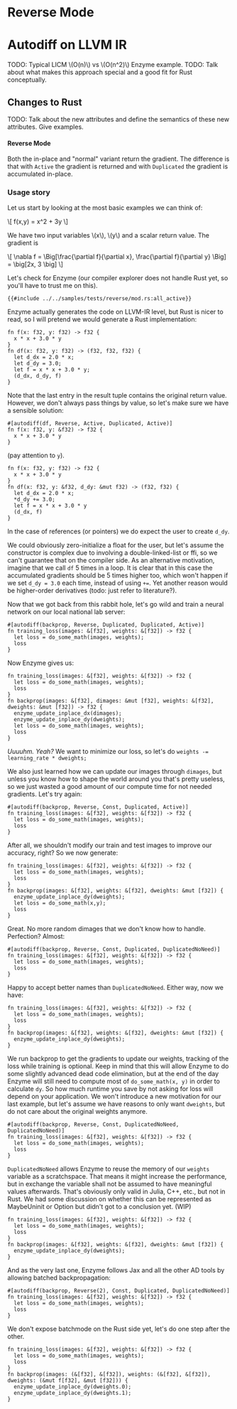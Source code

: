 # Reverse Mode

# Autodiff on LLVM IR

TODO: Typical LICM \\(O(n)\\) vs \\(O(n^2)\\) Enzyme example.
TODO: Talk about what makes this approach special and a good fit for Rust conceptually.

## Changes to Rust

TODO: Talk about the new attributes and define the semantics of these new attributes. Give examples.

#### Reverse Mode

Both the in-place and "normal" variant return the gradient. The difference is that with `Active` the gradient is returned and with `Duplicated` the gradient is accumulated in-place.

### Usage story

Let us start by looking at the most basic examples we can think of:

\\[ f(x,y) = x^2 + 3y \\]

We have two input variables \\(x\\), \\(y\\) and a scalar return value.
The gradient is

\\[ \nabla f = \Big[\frac{\partial f}{\partial x}, \frac{\partial f}{\partial y} \Big] = \big[2x, 3 \big] \\]

Let's check for Enzyme (our compiler explorer does not handle Rust yet, so you'll have to trust me on this).

```rust,noplayground
{{#include ../../samples/tests/reverse/mod.rs:all_active}}
```

Enzyme actually generates the code on LLVM-IR level, but Rust is nicer to read, so I will pretend we would generate a Rust implementation:

```rust,ignore
fn f(x: f32, y: f32) -> f32 {
  x * x + 3.0 * y
}
fn df(x: f32, y: f32) -> (f32, f32, f32) {
  let d_dx = 2.0 * x;
  let d_dy = 3.0;
  let f = x * x + 3.0 * y;
  (d_dx, d_dy, f)
}
```

Note that the last entry in the result tuple contains the original return value. However, we don't always pass things by value, so let's make sure we have a sensible solution:

```rust,ignore
#[autodiff(df, Reverse, Active, Duplicated, Active)]
fn f(x: f32, y: &f32) -> f32 {
  x * x + 3.0 * y
}
```

(pay attention to `y`).

```rust,ignore
fn f(x: f32, y: f32) -> f32 {
  x * x + 3.0 * y
}
fn df(x: f32, y: &f32, d_dy: &mut f32) -> (f32, f32) {
  let d_dx = 2.0 * x;
  *d_dy += 3.0;
  let f = x * x + 3.0 * y
  (d_dx, f)
}
```

In the case of references (or pointers) we do expect the user to create `d_dy`.

We could obviously zero-initialize a float for the user, but let's assume the constructor is complex due to involving a double-linked-list or ffi, so we can't guarantee that on the compiler side. As an alternative motivation, imagine that we call `df` 5 times in a loop. It is clear that in this case the accumulated gradients should be 5 times higher too, which won't happen if we set `d_dy = 3.0` each time, instead of using `+=`. Yet another reason would be higher-order derivatives (todo: just refer to literature?).

Now that we got back from this rabbit hole, let's go wild and train a neural network on our local national lab server:

```rust,ignore
#[autodiff(backprop, Reverse, Duplicated, Duplicated, Active)]
fn training_loss(images: &[f32], weights: &[f32]) -> f32 {
  let loss = do_some_math(images, weights);
  loss
}
```

Now Enzyme gives us:

```rust,ignore
fn training_loss(images: &[f32], weights: &[f32]) -> f32 {
  let loss = do_some_math(images, weights);
  loss
}
fn backprop(images: &[f32], dimages: &mut [f32], weights: &[f32], dweights: &mut [f32]) -> f32 {
  enzyme_update_inplace_dx(dimages);
  enzyme_update_inplace_dy(dweights);
  let loss = do_some_math(images, weights);
  loss
}
```

_Uuuuhm. Yeah?_ We want to minimize our loss, so let's do `weights -= learning_rate * dweights;`

We also just learned how we can update our images through `dimages`, but unless you know how to shape the world around you that's pretty useless, so we just wasted a good amount of our compute time for not needed gradients. Let's try again:

```rust,ignore
#[autodiff(backprop, Reverse, Const, Duplicated, Active)]
fn training_loss(images: &[f32], weights: &[f32]) -> f32 {
  let loss = do_some_math(images, weights);
  loss
}
```

After all, we shouldn't modify our train and test images to improve our accuracy, right? So we now generate:

```rust,ignore
fn training_loss(images: &[f32], weights: &[f32]) -> f32 {
  let loss = do_some_math(images, weights);
  loss
}
fn backprop(images: &[f32], weights: &[f32], dweights: &mut [f32]) {
  enzyme_update_inplace_dy(dweights);
  let loss = do_some_math(x,y);
  loss
}
```

Great. No more random dimages that we don't know how to handle. Perfection? Almost:

```rust,ignore
#[autodiff(backprop, Reverse, Const, Duplicated, DuplicatedNoNeed)]
fn training_loss(images: &[f32], weights: &[f32]) -> f32 {
  let loss = do_some_math(images, weights);
  loss
}
```

Happy to accept better names than `DuplicatedNoNeed`. Either way, now we have:

```rust,ignore
fn training_loss(images: &[f32], weights: &[f32]) -> f32 {
  let loss = do_some_math(images, weights);
  loss
}
fn backprop(images: &[f32], weights: &[f32], dweights: &mut [f32]) {
  enzyme_update_inplace_dy(dweights);
}
```

We run backprop to get the gradients to update our weights, tracking of the loss while training is optional. Keep in mind that this will allow Enzyme to do some slightly advanced dead code elimination, but at the end of the day Enzyme will still need to compute most of `do_some_math(x, y)` in order to calculate `dy`. So how much runtime you save by not asking for loss will depend on your application. We won't introduce a new motivation for our last example, but let's assume we have reasons to only want `dweights`, but do not care about the original weights anymore.

```rust,ignore
#[autodiff(backprop, Reverse, Const, DuplicatedNoNeed, DuplicatedNoNeed)]
fn training_loss(images: &[f32], weights: &[f32]) -> f32 {
  let loss = do_some_math(images, weights);
  loss
}
```

`DuplicatedNoNeed` allows Enzyme to reuse the memory of our `weights` variable as a scratchspace. That means it might increase the performance, but in exchange the variable shall not be assumed to have meaningful values afterwards. That's obviously only valid in Julia, C++, etc., but not in Rust. We had some discussion on whether this can be represented as MaybeUninit or Option but didn't got to a conclusion yet. (WIP)

```rust,ignore
fn training_loss(images: &[f32], weights: &[f32]) -> f32 {
  let loss = do_some_math(images, weights);
  loss
}
fn backprop(images: &[f32], weights: &[f32], dweights: &mut [f32]) {
  enzyme_update_inplace_dy(dweights);
}
```

And as the very last one, Enzyme follows Jax and all the other AD tools by allowing batched backpropagation:

```rust,ignore
#[autodiff(backprop, Reverse(2), Const, Duplicated, DuplicatedNoNeed)]
fn training_loss(images: &[f32], weights: &[f32]) -> f32 {
  let loss = do_some_math(images, weights);
  loss
}
```

We don't expose batchmode on the Rust side yet, let's do one step after the other.

```rust,ignore
fn training_loss(images: &[f32], weights: &[f32]) -> f32 {
  let loss = do_some_math(images, weights);
  loss
}
fn backprop(images: (&[f32], &[f32]), weights: (&[f32], &[f32]), dweights: (&mut f[f32], &mut [f32])) {
  enzyme_update_inplace_dy(dweights.0);
  enzyme_update_inplace_dy(dweights.1);
}
```
